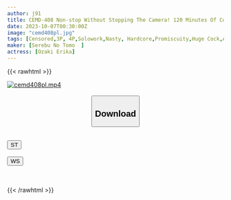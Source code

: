 ```yaml
---
author: j91
title: CEMD-408 Non-stop Without Stopping The Camera! 120 Minutes Of Constricted Body "Erika Ozaki" Being Made To Cum!
date: 2023-10-07T00:30:00Z
image: "cemd408pl.jpg"
tags: [Censored,3P, 4P,Solowork,Nasty, Hardcore,Promiscuity,Huge Cock,Acme · Orgasm	]
maker: [Serebu No Tomo  ]
actress: [Ozaki Erika]
---
```



{{< rawhtml >}}

<div class="video" data-videoid="ZwxpGQqk2QhqW2g">
    <a href="javascript:;">
        <img src="https://my.j91.asia/posts/cemd408pl/cemd408pl.jpg" width="WIDTH" height="HEIGHT" alt="cemd408pl.mp4" loading="lazy">
    </a>
</div>

<script type="text/javascript" src="https://j91.asia/asset/on-demand-st.js"></script>

<br>
  <link rel="stylesheet" href="https://j91.asia/asset/bs5.css">
  
  <center>
  <button class="btn btn-primary" type="button" data-bs-toggle="collapse" data-bs-target=".multi-collapse" aria-expanded="false" aria-controls="multiCollapseExample1 multiCollapseExample2"><h2>Download</h2></button></center>
</p>
<div class="row">
  <div class="col">
    <div class="collapse multi-collapse" id="multiCollapseExample1">
      <div class="card card-body">
	      	      <br>
<div class="buttons">  
<a href="https://streamtape.to/v/ZwxpGQqk2QhqW2g"><button class="btn-hover color-3"><i class="fa fa-download"></i> ST</button></a></div>
    </div>
  </div>
</div>
  <div class="col">
    <div class="collapse multi-collapse" id="multiCollapseExample2">
      <div class="card card-body">
	      <br>
<div class="buttons">
    <a href="https://wolfstream.tv/gaj6wlngl0ay"><button class="btn-hover color-9"><i class="fa fa-download"></i> WS</button></a></div>
<br><br>
      </div>
    </div>
  </div>
</div>

{{< /rawhtml >}}